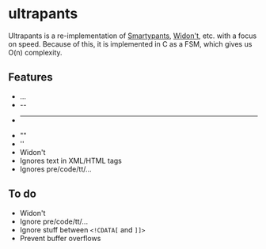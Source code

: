 ultrapants
==========

Ultrapants is a re-implementation of [Smartypants](sp), [Widon't](w), etc. with a focus on speed. Because of this, it is implemented in C as a FSM, which gives us O(n) complexity.

[sp]: http://daringfireball.net/projects/smartypants/
[w]: http://www.shauninman.com/archive/2007/01/03/widont_2_1_wordpress_plugin

Features
--------

* ...
* --
* ---
* ""
* ''
* Widon't
* Ignores text in XML/HTML tags
* Ignores pre/code/tt/...

To do
-----

* Widon't
* Ignore pre/code/tt/...
* Ignore stuff between `<!CDATA[` and `]]>`
* Prevent buffer overflows
